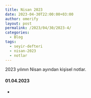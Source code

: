 ```yaml
---
title: Nisan 2023
date: 2023-04-30T22:00:00+03:00
author: omerify
layout: post
permalink: /2023/04/30/2023-4/
categories:
  - Blog
tags:
  - seyir-defteri
  - nisan-2023
  - notlar
---
```


2023 yılının Nisan ayından kişisel notlar.

#### 01.04.2023

  * 